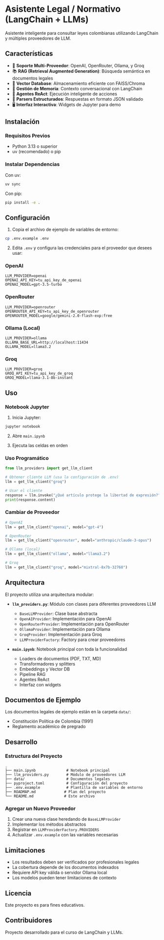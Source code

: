 # Asistente Legal / Normativo (LangChain + LLMs)

Asistente inteligente para consultar leyes colombianas utilizando LangChain y múltiples proveedores de LLM.

## Características

- 🤖 **Soporte Multi-Proveedor**: OpenAI, OpenRouter, Ollama, y Groq
- 📚 **RAG (Retrieval Augmented Generation)**: Búsqueda semántica en documentos legales
- 💾 **Vector Database**: Almacenamiento eficiente con FAISS/Chroma
- 🔄 **Gestión de Memoria**: Contexto conversacional con LangChain
- 🎯 **Agentes ReAct**: Ejecución inteligente de acciones
- 📝 **Parsers Estructurados**: Respuestas en formato JSON validado
- 🖥️ **Interfaz Interactiva**: Widgets de Jupyter para demo

## Instalación

### Requisitos Previos

- Python 3.13 o superior
- uv (recomendado) o pip

### Instalar Dependencias

Con uv:
```bash
uv sync
```

Con pip:
```bash
pip install -e .
```

## Configuración

1. Copia el archivo de ejemplo de variables de entorno:
```bash
cp .env.example .env
```

2. Edita `.env` y configura las credenciales para el proveedor que desees usar:

### OpenAI
```env
LLM_PROVIDER=openai
OPENAI_API_KEY=tu_api_key_de_openai
OPENAI_MODEL=gpt-3.5-turbo
```

### OpenRouter
```env
LLM_PROVIDER=openrouter
OPENROUTER_API_KEY=tu_api_key_de_openrouter
OPENROUTER_MODEL=google/gemini-2.0-flash-exp:free
```

### Ollama (Local)
```env
LLM_PROVIDER=ollama
OLLAMA_BASE_URL=http://localhost:11434
OLLAMA_MODEL=llama3.2
```

### Groq
```env
LLM_PROVIDER=groq
GROQ_API_KEY=tu_api_key_de_groq
GROQ_MODEL=llama-3.1-8b-instant
```

## Uso

### Notebook Jupyter

1. Inicia Jupyter:
```bash
jupyter notebook
```

2. Abre `main.ipynb`

3. Ejecuta las celdas en orden

### Uso Programático

```python
from llm_providers import get_llm_client

# Obtener cliente LLM (usa la configuración de .env)
llm = get_llm_client("groq")

# Usar el cliente
response = llm.invoke("¿Qué artículo protege la libertad de expresión?")
print(response.content)
```

### Cambiar de Proveedor

```python
# OpenAI
llm = get_llm_client("openai", model="gpt-4")

# OpenRouter
llm = get_llm_client("openrouter", model="anthropic/claude-3-opus")

# Ollama (local)
llm = get_llm_client("ollama", model="llama3.2")

# Groq
llm = get_llm_client("groq", model="mixtral-8x7b-32768")
```

## Arquitectura

El proyecto utiliza una arquitectura modular:

- **`llm_providers.py`**: Módulo con clases para diferentes proveedores LLM
  - `BaseLLMProvider`: Clase base abstracta
  - `OpenAIProvider`: Implementación para OpenAI
  - `OpenRouterProvider`: Implementación para OpenRouter
  - `OllamaProvider`: Implementación para Ollama
  - `GroqProvider`: Implementación para Groq
  - `LLMProviderFactory`: Factory para crear proveedores

- **`main.ipynb`**: Notebook principal con toda la funcionalidad
  - Loaders de documentos (PDF, TXT, MD)
  - Transformadores y splitters
  - Embeddings y Vector DB
  - Pipeline RAG
  - Agentes ReAct
  - Interfaz con widgets

## Documentos de Ejemplo

Los documentos legales de ejemplo están en la carpeta `data/`:
- Constitución Política de Colombia (1991)
- Reglamento académico de pregrado

## Desarrollo

### Estructura del Proyecto

```
.
├── main.ipynb              # Notebook principal
├── llm_providers.py        # Módulo de proveedores LLM
├── data/                   # Documentos legales
├── pyproject.toml          # Configuración del proyecto
├── .env.example            # Plantilla de variables de entorno
├── ROADMAP.md             # Plan del proyecto
└── README.md              # Este archivo
```

### Agregar un Nuevo Proveedor

1. Crear una nueva clase heredando de `BaseLLMProvider`
2. Implementar los métodos abstractos
3. Registrar en `LLMProviderFactory.PROVIDERS`
4. Actualizar `.env.example` con las variables necesarias

## Limitaciones

- Los resultados deben ser verificados por profesionales legales
- La cobertura depende de los documentos indexados
- Requiere API key válida o servidor Ollama local
- Los modelos pueden tener limitaciones de contexto

## Licencia

Este proyecto es para fines educativos.

## Contribuidores

Proyecto desarrollado para el curso de LangChain y LLMs.
